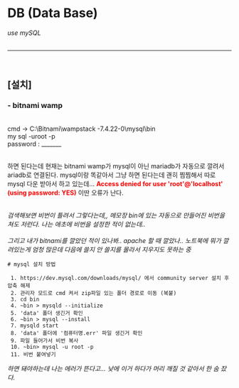 # DB (Data Base)
_use mySQL_
<br>
<br>

***
<br>

##  <b>[설치]</b>
### - bitnami wamp
<br>
cmd -> C:\Bitnami\wampstack -7.4.22-0\mysql\bin <br>
my sql -uroot -p <br>
password : _______ <br><br>


하면 된다는데 현재는 bitnami wamp가 mysql이 아닌 mariadb가 자동으로 깔려서 ariadb로 연결된다. mysql이랑 똑같아서 그냥 하면 된다는데 괜히 찜찜해서 따로 mysql 다운 받아서 하고 있는데... <font color="red" ><b>Access denied for user 'root'@'localhost' (using password: YES)</font></b> 이딴 오류가 난다.
<br><br>

_검색해보면 비번이 틀려서 그렇다는데,, 메모장 bin에 있는 자동으로 만들어진 비번을 쳐도 저런다. 나는 애초에 비번을 설정한 적이 없는데.._
<br><br>
_그리고 내가 bitnami를 깔았던 적이 있나봐.. apache 할 때 깔았나.. 노트북에 뭐가 깔려있는게 엄청 많은데 다음에 쓸지 안 쓸지를 몰라서 지우지도 못하는 중_


    # mysql 설치 방법

     1. https://dev.mysql.com/downloads/mysql/ 에서 community server 설치 후 압축 해제
     2. 관리자 모드로 cmd 켜서 zip파일 있는 폴더 경로로 이동 (복붙)
     3. cd bin
     4. ~bin > mysqld --initialize
     5. 'data' 폴더 생긴거 확인
     6. ~bin > mysql --install
     7. mysqld start
     8. 'data' 폴더에 '컴퓨터명.err' 파일 생긴거 확인
     9. 파일 들어가서 비번 복사
     10. ~bin> mysql -u root -p
     11. 비번 붙여넣기

_하면 돼야하는데 나는 에러가 뜬다고... 낮에 이거 하다가 머리 깨질 것 같아서 한 숨 잤다._
